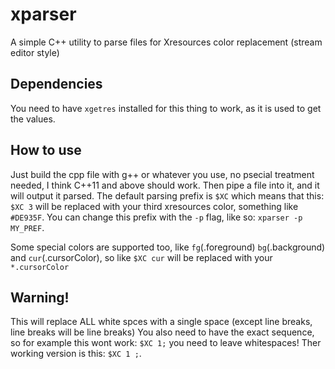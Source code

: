 # xparser
A simple C++ utility to parse files for Xresources color replacement (stream editor style)

## Dependencies
You need to have `xgetres` installed for this thing to work, as it is used to get the values.

## How to use
Just build the cpp file with g++ or whatever you use, no psecial treatment needed, I think C++11 and above should work.
Then pipe a file into it, and it will output it parsed.
The default parsing prefix is `$XC` which means that this: `$XC 3` will be replaced with your third xresources color,
something like `#DE935F`.
You can change this prefix with the `-p` flag, like so: `xparser -p MY_PREF`.

Some special colors are supported too, like `fg`(.foreground) `bg`(.background) and `cur`(.cursorColor), so like `$XC cur` will be replaced with your `*.cursorColor`

## Warning!
This will replace ALL white spces with a single space (except line breaks, line breaks will be line breaks)
You also need to have the exact sequence, so for example this wont work: `$XC 1;` you need to leave whitespaces!
Ther working version is this: `$XC 1 ;`.

